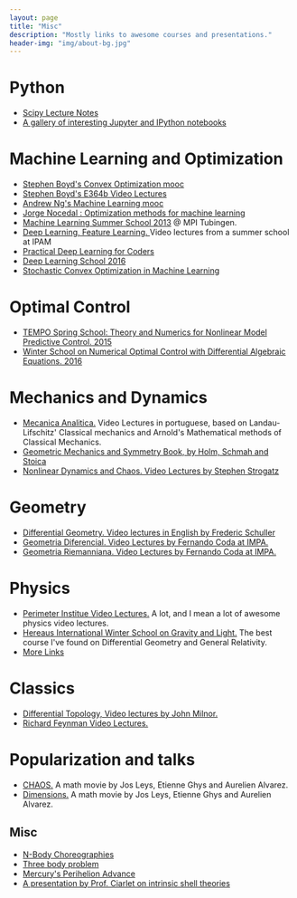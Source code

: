 ```yaml
---
layout: page
title: "Misc"
description: "Mostly links to awesome courses and presentations."
header-img: "img/about-bg.jpg"
---
```


Python
=================

* [Scipy Lecture Notes](http://www.scipy-lectures.org/index.html)
* [A gallery of interesting Jupyter and IPython notebooks](https://github.com/jupyter/jupyter/wiki/A-gallery-of-interesting-Jupyter-and-IPython-Notebooks)

Machine Learning and Optimization
=================
* [Stephen Boyd's Convex Optimization mooc](https://lagunita.stanford.edu/courses/Engineering/CVX101/Winter2014/about)
* [Stephen Boyd's E364b Video Lectures](http://stanford.edu/class/ee364b/videos.html)
* [Andrew Ng's Machine Learning mooc](https://www.coursera.org/learn/machine-learning)
* [Jorge Nocedal : Optimization methods for machine learning](https://www.youtube.com/watch?v=dY249vF0Pps&list=PLHyI3Fbmv0SdzMHAy0aN59oYnLy5vyyTA&index=35)
* [Machine Learning Summer School 2013](https://www.youtube.com/playlist?list=PLqJm7Rc5-EXFv6RXaPZzzlzo93Hl0v91E) @ MPI Tubingen.
* [Deep Learning, Feature Learning. ](https://www.youtube.com/playlist?list=PLHyI3Fbmv0SdzMHAy0aN59oYnLy5vyyTA) Video lectures from a summer school at IPAM
* [Practical Deep Learning for Coders](http://course.fast.ai/index.html)
* [Deep Learning School 2016](https://www.youtube.com/playlist?list=PLrAXtmErZgOfMuxkACrYnD2fTgbzk2THW)
* [Stochastic Convex Optimization in Machine Learning](https://www.youtube.com/playlist?list=PLo4jXE-LdDTTR8sH8rJindqSX9IeobHE-)

Optimal Control
=================

* [TEMPO Spring School: Theory and Numerics for Nonlinear Model Predictive Control. 2015](http://www.syscop.de/event/tempo-spring-school)
* [Winter School on Numerical Optimal Control with Differential Algebraic Equations. 2016](http://www.syscop.de/teaching/ws2015/nocdae)

Mechanics and Dynamics
=================
* [Mecanica Analitica.](https://www.youtube.com/user/MecanicaAnaliticaUFF/playlists) Video Lectures in portuguese, based on Landau-Lifschitz' Classical mechanics and Arnold's Mathematical methods of Classical Mechanics. 
* [Geometric Mechanics and Symmetry Book, by Holm, Schmah and Stoica](http://wwwf.imperial.ac.uk/~dholm/classnotes/GMS-FinalMar09.pdf)
* [Nonlinear Dynamics and Chaos. Video Lectures by Stephen Strogatz](https://www.youtube.com/playlist?list=PLbN57C5Zdl6j_qJA-pARJnKsmROzPnO9V)


Geometry
=================

* [Differential Geometry. Video lectures in English by Frederic Schuller](https://www.youtube.com/playlist?list=PLFeEvEPtX_0S6vxxiiNPrJbLu9aK1UVC_)
* [Geometria Diferencial. Video Lectures by Fernando Coda at IMPA.](http://video.impa.br/index.php?page=mestrado-2013-geometria-diferencial) 
* [Geometria Riemanniana. Video Lectures by Fernando Coda at IMPA.](https://www.youtube.com/playlist?list=PLo4jXE-LdDTR0ARuuTqJcGLFk1bKyHEY7)

Physics
=================
* [Perimeter Institue Video Lectures.](http://www.perimeterinstitute.ca/training/perimeter-scholars-international/lectures/2014/2015-psi-lectures) A lot, and I mean a lot of awesome physics video lectures.
* [Hereaus International Winter School on Gravity and Light.](https://www.youtube.com/channel/UCUHKG3S9N_QeIE2jQXd2-VQ/playlists) The best course I've found on Differential Geometry and General Relativity.
* [More Links](http://www.infocobuild.com/education/audio-video-courses/physics/physics.html)



Classics
=================
* [Differential Topology, Video lectures by John Milnor.](https://www.youtube.com/watch?v=1LwkljjLBns&list=PLelIK3uylPMFHC6Xny11XFXgwwtv9_PO3)
* [Richard Feynman Video Lectures.](http://www.vega.org.uk/video/subseries/8)

Popularization and talks
=================
* [CHAOS.](http://www.chaos-math.org/en)  A math movie by Jos Leys, Etienne Ghys and Aurelien Alvarez.
* [Dimensions.](https://www.youtube.com/watch?list=PL3C690048E1531DC7&v=6cpTEPT5i0A) A math movie by Jos Leys, Etienne Ghys and Aurelien Alvarez.



Misc
-----------------
* [N-Body Choreographies](http://gminton.org/#choreo)
* [Three body problem](http://media4.obspm.fr/public/M2R/cours/chapitre3/souschapitre3/section1/INTRODUCTION/page1.html)
* [Mercury's Perihelion Advance](http://www.alternativephysics.org/book/MercuryPerihelion.htm)
* [A presentation by Prof. Ciarlet on intrinsic shell theories](http://videochannel.ust.hk/Watch.aspx?Video=A6AECF913634F5D5)

